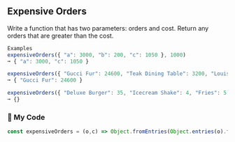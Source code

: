 ## Expensive Orders

Write a function that has two parameters: orders and cost. Return any orders that are greater than the cost.
```js
Examples
expensiveOrders({ "a": 3000, "b": 200, "c": 1050 }, 1000)
➞ { "a": 3000, "c": 1050 }

expensiveOrders({ "Gucci Fur": 24600, "Teak Dining Table": 3200, "Louis Vutton Bag": 5550, "Dolce Gabana Heels": 4000 }, 20000)
➞ { "Gucci Fur": 24600 }

expensiveOrders({ "Deluxe Burger": 35, "Icecream Shake": 4, "Fries": 5 }, 40)
➞ {}
```
### :palm_tree:	My Code
```js
const expensiveOrders = (o,c) => Object.fromEntries(Object.entries(o).filter(([a,b]) => b > c));
```
